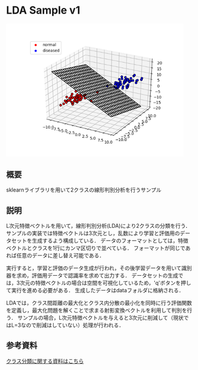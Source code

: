 LDA Sample v1
====

<img src="result.png" width="480">

## 概要
sklearnライブラリを用いて2クラスの線形判別分析を行うサンプル

## 説明
L次元特徴ベクトルを用いて，線形判別分析(LDA)により2クラスの分類を行う．
サンプルの実装では特徴ベクトルは3次元とし，乱数により学習と評価用のデータセットを生成するよう構成している．
データのフォーマットとしては，特徴ベクトルとクラスを1行にカンマ区切りで並べている．
フォーマットが同じであれば任意のデータに差し替え可能である．

実行すると，学習と評価のデータ生成が行われ，その後学習データを用いて識別器を求め，評価用データで認識率を求めて出力する．
データセットの生成では，3次元の特徴ベクトルの場合は空間を可視化しているため，'q'ボタンを押して実行を進める必要がある．
生成したデータはdataフォルダに格納される．

LDAでは，クラス間距離の最大化とクラス内分散の最小化を同時に行う評価関数を定義し，最大化問題を解くことで求まる射影変換ベクトルを利用して判別を行う．
サンプルの場合，L次元特徴ベクトルを与えると3次元に削減して（現状ではL=3なので削減はしていない）処理が行われる．


## 参考資料
[クラス分類に関する資料はこちら](https://github.com/yoshimoto56/ML/blob/master/Classification/Classification.pdf)
